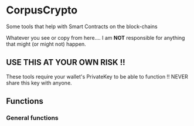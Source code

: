 # CorpusCrypto
Some tools that help with Smart Contracts on the block-chains

Whatever you see or copy from here.... I am **NOT** responsible for anything that might (or might not) happen.

## USE THIS AT YOUR OWN RISK !!

These tools require your wallet's PrivateKey to be able to function !!
NEVER share this key with anyone.

## Functions

### General functions
